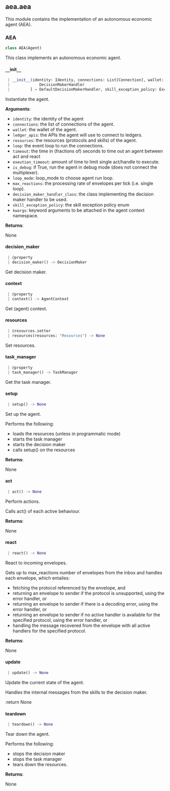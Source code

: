 <a name=".aea.aea"></a>
## aea.aea

This module contains the implementation of an autonomous economic agent (AEA).

<a name=".aea.aea.AEA"></a>
### AEA

```python
class AEA(Agent)
```

This class implements an autonomous economic agent.

<a name=".aea.aea.AEA.__init__"></a>
#### `__`init`__`

```python
 | __init__(identity: Identity, connections: List[Connection], wallet: Wallet, ledger_apis: LedgerApis, resources: Resources, loop: Optional[AbstractEventLoop] = None, timeout: float = 0.05, execution_timeout: float = 0, is_debug: bool = False, max_reactions: int = 20, decision_maker_handler_class: Type[
 |             DecisionMakerHandler
 |         ] = DefaultDecisionMakerHandler, skill_exception_policy: ExceptionPolicyEnum = ExceptionPolicyEnum.propagate, loop_mode: Optional[str] = None, **kwargs, ,) -> None
```

Instantiate the agent.

**Arguments**:

- `identity`: the identity of the agent
- `connections`: the list of connections of the agent.
- `wallet`: the wallet of the agent.
- `ledger_apis`: the APIs the agent will use to connect to ledgers.
- `resources`: the resources (protocols and skills) of the agent.
- `loop`: the event loop to run the connections.
- `timeout`: the time in (fractions of) seconds to time out an agent between act and react
- `exeution_timeout`: amount of time to limit single act/handle to execute.
- `is_debug`: if True, run the agent in debug mode (does not connect the multiplexer).
- `loop_mode`: loop_mode to choose agent run loop.
- `max_reactions`: the processing rate of envelopes per tick (i.e. single loop).
- `decision_maker_handler_class`: the class implementing the decision maker handler to be used.
- `skill_exception_policy`: the skill exception policy enum
- `kwargs`: keyword arguments to be attached in the agent context namespace.

**Returns**:

None

<a name=".aea.aea.AEA.decision_maker"></a>
#### decision`_`maker

```python
 | @property
 | decision_maker() -> DecisionMaker
```

Get decision maker.

<a name=".aea.aea.AEA.context"></a>
#### context

```python
 | @property
 | context() -> AgentContext
```

Get (agent) context.

<a name=".aea.aea.AEA.resources"></a>
#### resources

```python
 | @resources.setter
 | resources(resources: "Resources") -> None
```

Set resources.

<a name=".aea.aea.AEA.task_manager"></a>
#### task`_`manager

```python
 | @property
 | task_manager() -> TaskManager
```

Get the task manager.

<a name=".aea.aea.AEA.setup"></a>
#### setup

```python
 | setup() -> None
```

Set up the agent.

Performs the following:

- loads the resources (unless in programmatic mode)
- starts the task manager
- starts the decision maker
- calls setup() on the resources

**Returns**:

None

<a name=".aea.aea.AEA.act"></a>
#### act

```python
 | act() -> None
```

Perform actions.

Calls act() of each active behaviour.

**Returns**:

None

<a name=".aea.aea.AEA.react"></a>
#### react

```python
 | react() -> None
```

React to incoming envelopes.

Gets up to max_reactions number of envelopes from the inbox and
handles each envelope, which entailes:

- fetching the protocol referenced by the envelope, and
- returning an envelope to sender if the protocol is unsupported, using the error handler, or
- returning an envelope to sender if there is a decoding error, using the error handler, or
- returning an envelope to sender if no active handler is available for the specified protocol, using the error handler, or
- handling the message recovered from the envelope with all active handlers for the specified protocol.

**Returns**:

None

<a name=".aea.aea.AEA.update"></a>
#### update

```python
 | update() -> None
```

Update the current state of the agent.

Handles the internal messages from the skills to the decision maker.

:return None

<a name=".aea.aea.AEA.teardown"></a>
#### teardown

```python
 | teardown() -> None
```

Tear down the agent.

Performs the following:

- stops the decision maker
- stops the task manager
- tears down the resources.

**Returns**:

None

